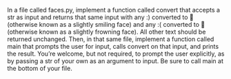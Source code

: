 In a file called faces.py, implement a function called convert that accepts a str as input and returns that 
same input with any :) converted to 🙂 (otherwise known as a slightly smiling face) and any :( converted to 🙁 (otherwise known as a slightly frowning face). 
All other text should be returned unchanged.
Then, in that same file, implement a function called main that prompts the user for input, 
calls convert on that input, and prints the result. You’re welcome, but not required, to prompt the user explicitly, 
as by passing a str of your own as an argument to input. Be sure to call main at the bottom of your file.
